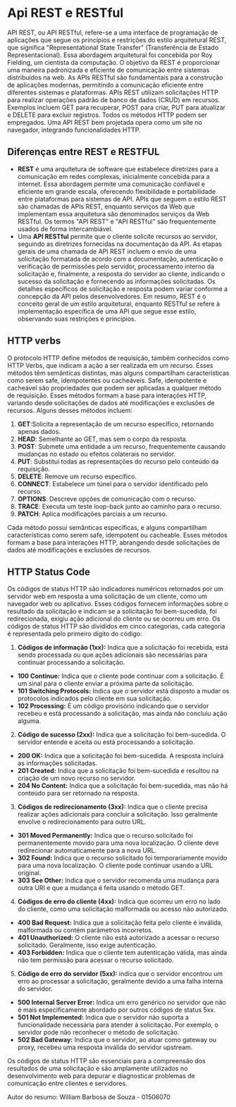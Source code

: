 # Api REST e RESTful
API REST, ou API RESTful, refere-se a uma interface de programação de aplicações que segue os princípios e restrições do estilo arquitetural REST, que significa "Representational State Transfer" (Transferência de Estado Representacional). Essa abordagem arquitetural foi concebida por Roy Fielding, um cientista da computação. O objetivo da REST é proporcionar uma maneira padronizada e eficiente de comunicação entre sistemas distribuídos na web. As APIs RESTful são fundamentais para a construção de aplicações modernas, permitindo a comunicação eficiente entre diferentes sistemas e plataformas. 
APIs REST utilizam solicitações HTTP para realizar operações padrão de banco de dados (CRUD) em recursos. Exemplos incluem GET para recuperar, POST para criar, PUT para atualizar e DELETE para excluir registros. Todos os métodos HTTP podem ser empregados. Uma API REST bem projetada opera como um site no navegador, integrando funcionalidades HTTP.

## Diferenças entre REST e RESTFUL
- **REST** é uma arquitetura de software que estabelece diretrizes para a comunicação em redes complexas, inicialmente concebida para a internet. Essa abordagem permite uma comunicação confiável e eficiente em grande escala, oferecendo flexibilidade e portabilidade entre plataformas para sistemas de API. APIs que seguem o estilo REST são chamadas de APIs REST, enquanto serviços da Web que implementam essa arquitetura são denominados serviços da Web RESTful. Os termos "API REST" e "API RESTful" são frequentemente usados de forma intercambiável.
- Uma **API RESTful** permite que o cliente solicite recursos ao servidor, seguindo as diretrizes fornecidas na documentação da API. As etapas gerais de uma chamada de API REST incluem o envio de uma solicitação formatada de acordo com a documentação, autenticação e verificação de permissões pelo servidor, processamento interno da solicitação e, finalmente, a resposta do servidor ao cliente, indicando o sucesso da solicitação e fornecendo as informações solicitadas. Os detalhes específicos de solicitação e resposta podem variar conforme a concepção da API pelos desenvolvedores. Em resumo, REST é o conceito geral de um estilo arquitetural, enquanto RESTful se refere à implementação específica de uma API que segue esse estilo, observando suas restrições e princípios.

## HTTP verbs
O protocolo HTTP define métodos de requisição, também conhecidos como HTTP Verbs, que indicam a ação a ser realizada em um recurso. Esses métodos têm semânticas distintas, mas alguns compartilham características como serem safe, idempotentes ou cacheáveis. Safe, idempotente e cacheável são propriedades que podem ser aplicadas a qualquer método de requisição. Esses métodos formam a base para interações HTTP, variando desde solicitações de dados até modificações e exclusões de recursos.
Alguns desses métodos incluem:
1. **GET**:Solicita a representação de um recurso específico, retornando apenas dados.
2. **HEAD**: Semelhante ao GET, mas sem o corpo da resposta.
3. **POST**: Submete uma entidade a um recurso, frequentemente causando mudanças no estado ou efeitos colaterais no servidor.
4. **PUT**: Substitui todas as representações do recurso pelo conteúdo da requisição.
5. **DELETE**: Remove um recurso específico.
6. **CONNECT**: Estabelece um túnel para o servidor identificado pelo recurso.
7. **OPTIONS**: Descreve opções de comunicação com o recurso.
8. **TRACE**: Executa um teste loop-back junto ao caminho para o recurso.
9. **PATCH**: Aplica modificações parciais a um recurso.

Cada método possui semânticas específicas, e alguns compartilham características como serem safe, idempotent ou cacheable. Esses métodos formam a base para interações HTTP, abrangendo desde solicitações de dados até modificações e exclusões de recursos.

## HTTP Status Code
Os códigos de status HTTP são indicadores numéricos retornados por um servidor web em resposta a uma solicitação de um cliente, como um navegador web ou aplicativo. Esses códigos fornecem informações sobre o resultado da solicitação e indicam se a solicitação foi bem-sucedida, foi redirecionada, exigiu ação adicional do cliente ou se ocorreu um erro.
Os códigos de status HTTP são divididos em cinco categorias, cada categoria é representada pelo primeiro dígito do código:

1. **Códigos de informação (1xx):** Indica que a solicitação foi recebida, está sendo processada ou que ações adicionais são necessárias para continuar processando a solicitação.
- **100 Continue:** Indica que o cliente pode continuar com a solicitação. É um sinal para o cliente enviar a próxima parte da solicitação.
- **101 Switching Protocols:** Indica que o servidor está disposto a mudar os protocolos indicados pelo cliente em sua solicitação.
- **102 Processing:** É um código provisório indicando que o servidor recebeu e está processando a solicitação, mas ainda não concluiu ação alguma.
  
2. **Código de sucesso (2xx):** Indica que a solicitação foi bem-sucedida. O servidor entende e aceita ou está processando a solicitação.
- **200 OK:** Indica que a solicitação foi bem-sucedida. A resposta incluirá as informações solicitadas.
- **201 Created:** Indica que a solicitação foi bem-sucedida e resultou na criação de um novo recurso no servidor.
- **204 No Content:** Indica que a solicitação foi bem-sucedida, mas não há conteúdo para ser retornado na resposta.
  
3. **Códigos de redirecionamento (3xx):** Indica que o cliente precisa realizar ações adicionais para concluir a solicitação. Isso geralmente envolve o redirecionamento para outro URL.
- **301 Moved Permanently:** Indica que o recurso solicitado foi permanentemente movido para uma nova localização. O cliente deve redirecionar automaticamente para a nova URL.
- **302 Found:** Indica que o recurso solicitado foi temporariamente movido para uma nova localização. O cliente pode continuar usando a URL original.
- **303 See Other:** Indica que o servidor recomenda uma mudança para outra URI e que a mudança é feita usando o método GET.
  
4. **Códigos de erro do cliente (4xx):** Indica que ocorreu um erro no lado do cliente, como uma solicitação malformada ou acesso não autorizado.
- **400 Bad Request:** Indica que a solicitação feita pelo cliente é inválida, malformada ou contém parâmetros incorretos.
- **401 Unauthorized:** O cliente não está autorizado a acessar o recurso solicitado. Geralmente, isso exige autenticação.
- **403 Forbidden:** Indica que o cliente tem autenticação válida, mas ainda não tem permissão para acessar o recurso solicitado.

5. **Código de erro do servidor (5xx):** indica que o servidor encontrou um erro ao processar a solicitação, geralmente devido a uma falha interna do servidor.
- **500 Internal Server Error:** Indica um erro genérico no servidor que não é mais especificamente abordado por outros códigos de status 5xx.
- **501 Not Implemented:** Indica que o servidor não suporta a funcionalidade necessária para atender à solicitação. Por exemplo, o servidor pode não reconhecer o método de solicitação.
- **502 Bad Gateway:** Indica que o servidor, ao atuar como gateway ou proxy, recebeu uma resposta inválida do servidor upstream.
  
Os códigos de status HTTP são essenciais para a compreensão dos resultados de uma solicitação e são amplamente utilizados no desenvolvimento web para depurar e diagnosticar problemas de comunicação entre clientes e servidores.

Autor do resumo: William Barbosa de Souza - 01506070






